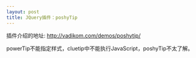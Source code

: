 ```yaml
---
layout: post
title: JQuery插件：poshyTip
---
```


插件介绍的地址: <http://vadikom.com/demos/poshytip/>

powerTip不能指定样式，cluetip中不能执行JavaScript，poshyTip不太了解。


